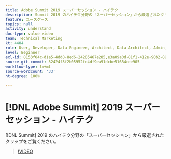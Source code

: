 ```yaml
---
title: Adobe Summit 2019 スーパーセッション - ハイテク
description: Summit 2019 のハイテク分野の「スーパーセッション」から厳選されたクリップをご覧ください。
feature: ユースケース
topics: null
activity: understand
doc-type: value video
team: Technical Marketing
kt: 4404
role: User, Developer, Data Engineer, Architect, Data Architect, Admin, Leader
level: Beginner
exl-id: 8153f04c-d1a5-4dd8-8ed6-24205467e285,e3a09a0d-81f1-412e-90b2-89161f8dd9e3,e3a09a0d-81f1-412e-90b2-89161f8dd9e3,8153f04c-d1a5-4dd8-8ed6-24205467e285
source-git-commit: 32424f3f2b05952fe4df9ea91dcbe51684cee905
workflow-type: tm+mt
source-wordcount: '33'
ht-degree: 100%

---
```


# [!DNL Adobe Summit] 2019 スーパーセッション - ハイテク

[!DNL Summit] 2019 のハイテク分野の「スーパーセッション」から厳選されたクリップをご覧ください。

>[!VIDEO](https://video.tv.adobe.com/v/30548/?quality=12)

